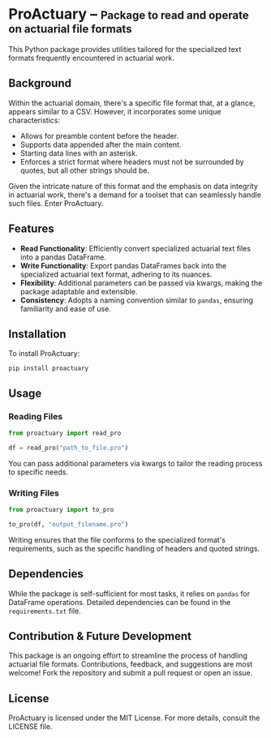 # ProActuary – <span style="font-size:0.75em">Package to read and operate on actuarial file formats</span>

This Python package provides utilities tailored for the specialized text formats frequently encountered in actuarial work.

## Background

Within the actuarial domain, there's a specific file format that, at a glance, appears similar to a CSV. However, it incorporates some unique characteristics:

* Allows for preamble content before the header.
* Supports data appended after the main content.
* Starting data lines with an asterisk.
* Enforces a strict format where headers must not be surrounded by quotes, but all other strings should be.

Given the intricate nature of this format and the emphasis on data integrity in actuarial work, there's a demand for a toolset that can seamlessly handle such files. Enter ProActuary.

## Features

* **Read Functionality**: Efficiently convert specialized actuarial text files into a pandas DataFrame.
* **Write Functionality**: Export pandas DataFrames back into the specialized actuarial text format, adhering to its nuances.
* **Flexibility**: Additional parameters can be passed via kwargs, making the package adaptable and extensible.
* **Consistency**: Adopts a naming convention similar to `pandas`, ensuring familiarity and ease of use.

## Installation

To install ProActuary:

```
pip install proactuary
```

## Usage

### Reading Files

```python
from proactuary import read_pro

df = read_pro("path_to_file.pro")
```

You can pass additional parameters via kwargs to tailor the reading process to specific needs.

### Writing Files

```python
from proactuary import to_pro

to_pro(df, "output_filename.pro")
```

Writing ensures that the file conforms to the specialized format's requirements, such as the specific handling of headers and quoted strings.

## Dependencies

While the package is self-sufficient for most tasks, it relies on `pandas` for DataFrame operations. Detailed dependencies can be found in the `requirements.txt` file.

## Contribution & Future Development

This package is an ongoing effort to streamline the process of handling actuarial file formats. Contributions, feedback, and suggestions are most welcome! Fork the repository and submit a pull request or open an issue.

## License

ProActuary is licensed under the MIT License. For more details, consult the LICENSE file.